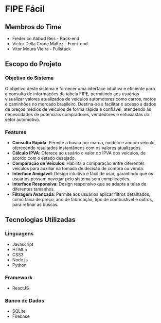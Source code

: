 # FIPE Fácil

## Membros do Time
- Frederico Abbud Reis - Back-end
- Victor Della Croce Maltez - Front-end
- Vitor Moura Vieira - Fullstack

## Escopo do Projeto

### Objetivo do Sistema
O objetivo deste sistema é fornecer uma interface intuitiva e eficiente para a consulta de informações da tabela FIPE, permitindo aos usuários visualizar valores atualizados de veículos automotores como carros, motos e caminhões no mercado brasileiro. Destina-se a facilitar o acesso a dados de preços médios de veículos de forma rápida e confiável, atendendo às necessidades de potenciais compradores, vendedores e entusiastas do setor automotivo.

### Features
- **Consulta Rápida**: Permite a busca por marca, modelo e ano do veículo, oferecendo resultados instantâneos com os valores atualizados.
- **Cálculo IPVA**: Oferece ao usuário o valor do IPVA dos veículos, de acordo com o estado desejado.
- **Comparação de Veículos**: Habilita a comparação entre diferentes veículos para auxiliar na tomada de decisão de compra ou venda.
- **Interface Amigável**: Design intuitivo e fácil de usar, garantindo que os usuários possam navegar pelo sistema sem complicações.
- **Interface Responsiva**: Design responsivo que se adapta a telas de diferentes tamanhos.
- **Filtragem Avançada**: Permite aos usuários aplicar filtros detalhados, como faixa de preço, ano de fabricação, tipo de combustível e outros, para refinar as buscas.

## Tecnologias Utilizadas
### Linguagens
- Javascript
- HTML5
- CSS3
- Node.js
- Python

### Framework
- ReactJS

### Banco de Dados
- SQLite
- Firebase
